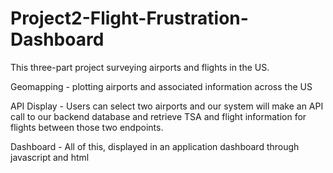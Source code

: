 # Project2-Flight-Frustration-Dashboard

This three-part project surveying airports and flights in the US.

Geomapping - plotting airports and associated information across the US

API Display - Users can select two airports and our system will make an API call to our backend database and retrieve TSA and flight information for flights between those two endpoints.

Dashboard - All of this, displayed in an application dashboard through javascript and html
